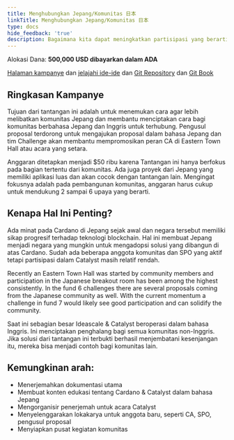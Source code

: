 ```yaml
---
title: Menghubungkan Jepang/Komunitas 日本
linkTitle: Menghubungkan Jepang/Komunitas 日本
type: docs
hide_feedback: 'true'
description: Bagaimana kita dapat meningkatkan partisipasi yang berarti di antara komunitas dalam 6 bulan ke depan?
---
```


Alokasi Dana: **500,000 USD dibayarkan dalam ADA**

[Halaman kampanye](https://cardano.ideascale.com/a/campaign-home/26238) dan [jelajahi ide-ide](https://cardano.ideascale.com/a/ideas/top/campaign-filter/byids/campaigns/26238/stage/unspecified) dan [Git Repository](https://github.com/Catalyst-Challenges/F7-Connecting-Japan-Community) dan [Git Book](https://quality-assurance-dao.gitbook.io/catalyst-fund-7-challenges/fund-7/daos-love-cardano)

## Ringkasan Kampanye

Tujuan dari tantangan ini adalah untuk menemukan cara agar lebih melibatkan komunitas Jepang dan membantu menciptakan cara bagi komunitas berbahasa Jepang dan Inggris untuk terhubung. Pengusul proposal terdorong untuk mengajukan proposal dalam bahasa Jepang dan tim Challenge akan membantu mempromosikan peran CA di Eastern Town Hall atau acara yang setara.

Anggaran ditetapkan menjadi $50 ribu karena Tantangan ini hanya berfokus pada bagian tertentu dari komunitas. Ada juga proyek dari Jepang yang memiliki aplikasi luas dan akan cocok dengan tantangan lain. Mengingat fokusnya adalah pada pembangunan komunitas, anggaran harus cukup untuk mendukung 2 sampai 6 upaya yang berarti.

## Kenapa Hal Ini Penting?

Ada minat pada Cardano di Jepang sejak awal dan negara tersebut memiliki sikap progresif terhadap teknologi blockchain. Hal ini membuat Jepang menjadi negara yang mungkin untuk mengadopsi solusi yang dibangun di atas Cardano. Sudah ada beberapa anggota komunitas dan SPO yang aktif tetapi partisipasi dalam Catalyst masih relatif rendah.

Recently an Eastern Town Hall was started by community members and participation in the Japanese breakout room has been among the highest consistently. In the fund 6 challenges there are several proposals coming from the Japanese community as well. With the current momentum a challenge in fund 7 would likely see good participation and can solidify the community.

Saat ini sebagian besar Ideascale &amp; Catalyst beroperasi dalam bahasa Inggris. Ini menciptakan penghalang bagi semua komunitas non-Inggris. Jika solusi dari tantangan ini terbukti berhasil menjembatani kesenjangan itu, mereka bisa menjadi contoh bagi komunitas lain.

## Kemungkinan arah:

- Menerjemahkan dokumentasi utama
- Membuat konten edukasi tentang Cardano &amp; Catalyst dalam bahasa Jepang
- Mengorganisir penerjemah untuk acara Catalyst
- Menyelenggarakan lokakarya untuk anggota baru, seperti CA, SPO, pengusul proposal
- Menyiapkan pusat kegiatan komunitas
